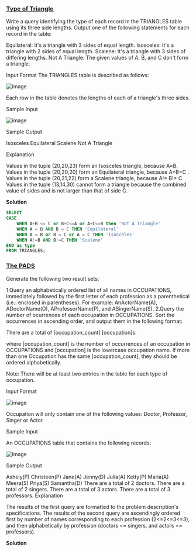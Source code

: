 ### **[Type of Triangle](https://www.hackerrank.com/challenges/what-type-of-triangle/problem?isFullScreen=true)**

Write a query identifying the type of each record in the TRIANGLES table using its three side lengths. Output one of the following statements for each record in the table:

Equilateral: It's a triangle with 3 sides of equal length.
Isosceles: It's a triangle with 2 sides of equal length.
Scalene: It's a triangle with 3 sides of differing lengths.
Not A Triangle: The given values of A, B, and C don't form a triangle.

Input Format
The TRIANGLES table is described as follows:

![image](https://github.com/Vishnu-Pavan/SQL-hackerrank-problems/assets/83069735/ceed457a-5ad4-4f7a-b404-38cbd54b2c8e)

Each row in the table denotes the lengths of each of a triangle's three sides.

Sample Input

![image](https://github.com/Vishnu-Pavan/SQL-hackerrank-problems/assets/83069735/fb34c745-3194-4e68-970c-da7ae4ef842b)

Sample Output

Isosceles
Equilateral
Scalene
Not A Triangle

Explanation

Values in the tuple (20,20,23) form an Isosceles triangle, because A=B.
Values in the tuple (20,20,20) form an Equilateral triangle, because A=B=C . Values in the tuple (20,21,22) form a Scalene triangle, because A!= B!= C.
Values in the tuple (13,14,30) cannot form a triangle because the combined value of sides  and  is not larger than that of side C.

**Solution**
```sql
SELECT 
CASE 
    WHEN A+B <= C or B+C<=A or A+C<=B then 'Not A Triangle' 
    WHEN A = B AND B = C THEN 'Equilateral' 
    WHEN A = B or B = C or A = C THEN 'Isosceles' 
    WHEN A!=B AND B!=C THEN 'Scalene' 
END as type 
FROM TRIANGLES;
```

### **[The PADS](https://www.hackerrank.com/challenges/the-pads/problem?isFullScreen=true)**

Generate the following two result sets:

1.Query an alphabetically ordered list of all names in OCCUPATIONS, immediately followed by the first letter of each profession as a parenthetical (i.e.: enclosed in parentheses). For example: AnActorName(A), ADoctorName(D), AProfessorName(P), and ASingerName(S).
2.Query the number of ocurrences of each occupation in OCCUPATIONS. Sort the occurrences in ascending order, and output them in the following format:

There are a total of [occupation_count] [occupation]s.

where [occupation_count] is the number of occurrences of an occupation in OCCUPATIONS and [occupation] is the lowercase occupation name. If more than one Occupation has the same [occupation_count], they should be ordered alphabetically.

Note: There will be at least two entries in the table for each type of occupation.

Input Format

![image](https://github.com/Vishnu-Pavan/SQL-hackerrank-problems/assets/83069735/82195aea-4371-4698-8866-2b1c37f9b36e)

Occupation will only contain one of the following values: Doctor, Professor, Singer or Actor.

Sample Input

An OCCUPATIONS table that contains the following records:

![image](https://github.com/Vishnu-Pavan/SQL-hackerrank-problems/assets/83069735/24c1d5a8-7de9-4b57-ad4e-6f72818ccc86)

Sample Output

Ashely(P)
Christeen(P)
Jane(A)
Jenny(D)
Julia(A)
Ketty(P)
Maria(A)
Meera(S)
Priya(S)
Samantha(D)
There are a total of 2 doctors.
There are a total of 2 singers.
There are a total of 3 actors.
There are a total of 3 professors.
Explanation

The results of the first query are formatted to the problem description's specifications.
The results of the second query are ascendingly ordered first by number of names corresponding to each profession (2<=2<=3<=3), and then alphabetically by profession (doctors <= singers, and actors <= professors).

**Solution**
```sql

```
